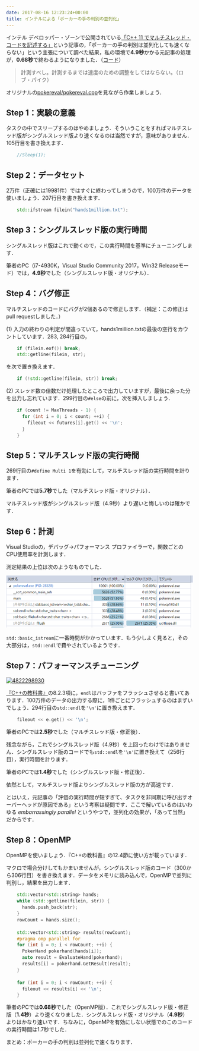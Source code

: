 ```yaml
---
date: 2017-08-16 12:23:24+00:00
title: インテルによる「ポーカーの手の判別の並列化」
---
```


インテル デベロッパー・ゾーンで公開されている[「C++ 11 でマルチスレッド・コードを記述する」](https://www.isus.jp/products/c-compilers/writing-multi-threading-code-in-c-11/)という記事の，「ポーカーの手の判別は並列化しても速くならない」という主張について調べた結果，私の環境で**4.9秒**かかる元記事の処理が，**0.68秒**で終わるようになりました．（[コード](https://github.com/taroyabuki/PokerEval/blob/master/pokereval/pokereval.cpp)）

> 計測すべし。計測するまでは速度のための調整をしてはならない。（ロブ・パイク）

オリジナルの[pokereval/pokereval.cpp](https://github.com/David-H-Bolton/PokerEval/commit/83ab0591dfecad95a73d5f91c30cde2024f7cdaa#diff-9800a3ef08c7b25b779c719732e0b61e)を見ながら作業しましょう．

## Step 1：実験の意義

タスクの中でスリープするのはやめましょう．そういうことをすればマルチスレッド版がシングルスレッド版より速くなるのは当然ですが，意味がありません．105行目を書き換えます．

```c++
    //Sleep(1);
```    

## Step 2：データセット

2万件（正確には19981件）ではすぐに終わってしまうので，100万件のデータを使いましょう．207行目を書き換えます．

```c++
    std::ifstream filein("hands1million.txt");
```    

## Step 3：シングルスレッド版の実行時間

シングルスレッド版はこれで動くので，この実行時間を基準にチューニングします．

筆者のPC（i7-4930K，Visual Studio Community 2017，Win32 Releaseモード）では，**4.9秒**でした（シングルスレッド版・オリジナル）．

## Step 4：バグ修正

マルチスレッドのコードにバグが2個あるので修正します．（補足：この修正はpull requestしました．）

(1) 入力の終わりの判定が間違っていて，hands1million.txtの最後の空行をカウントしています．283, 284行目の，
   
```c++
    if (filein.eof()) break;
    std::getline(filein, str);
```    

を次で置き換えます．

```c++
    if (!std::getline(filein, str)) break;
```    

(2) スレッド数の倍数だけ処理したところで出力していますが，最後に余った分を出力し忘れています．299行目の`#else`の前に，次を挿入しましょう．

```c++
    if (count != MaxThreads - 1) {
      for (int i = 0; i < count; ++i) {
        fileout << futures[i].get() << '\n';
      }
    }
```    

## Step 5：マルチスレッド版の実行時間

269行目の`#define Multi 1`を有効にして，マルチスレッド版の実行時間を計ります．

筆者のPCでは**5.7秒**でした（マルチスレッド版・オリジナル）．

マルチスレッド版がシングルスレッド版（4.9秒）より遅いと悔しいのは確かです．

## Step 6：計測

Visual Studioの，デバッグ→パフォーマンス プロファイラーで，関数ごとのCPU使用率を計測します．

測定結果の上位は次のようなものでした．

![プロファイル結果](/images/2017-08-16-a-million-poker-hands-profile.png)

`std::basic_istream`に一番時間がかかっています．もう少しよく見ると，その大部分は，`std::endl`で費やされているようです．

## Step 7：パフォーマンスチューニング

[![4822298930](https://images-fe.ssl-images-amazon.com/images/P/4822298930.09.jpg)](https://www.amazon.co.jp/dp/4822298930?tag=inquisitor-22)

[『C++の教科書』](https://www.amazon.co.jp/dp/4822298930?tag=inquisitor-22)の8.2.3項に，`endl`はバッファをフラッシュさせると書いてあります．100万件のデータの出力する際に，1件ごとにフラッシュするのはまずいでしょう．294行目の`std::endl`を`'\n'`に置き換えます．

```c++
    fileout << e.get() << '\n';
```    

筆者のPCでは**2.5秒**でした（マルチスレッド版・修正後）．

残念ながら，これでシングルスレッド版（4.9秒）を上回ったわけではありません．シングルスレッド版のコードでも`std::endl`を`'\n'`に置き換えて（256行目），実行時間を計ります．

筆者のPCでは**1.4秒**でした（シングルスレッド版・修正後）．

依然として，マルチスレッド版よりシングルスレッド版の方が高速です．

とはいえ，元記事の「評価の実行時間が短すぎて、タスクを非同期に呼び出すオーバーヘッドが原因である」という考察は疑問です．ここで解いているのはいわゆる _embarrassingly parallel_ というやつで，並列化の効果が，「あって当然」だからです．

## Step 8：OpenMP

OpenMPを使いましょう．『C++の教科書』の12.4節に使い方が載っています．

マクロで場合分けしてもかまいませんが，シングルスレッド版のコード（300から306行目）を書き換えます．データをメモリに読み込んで，OpenMPで並列に判別し，結果を出力します．

```c++
    std::vector<std::string> hands;
    while (std::getline(filein, str)) {
      hands.push_back(str);
    }
    rowCount = hands.size();
    
    std::vector<std::string> results(rowCount);
    #pragma omp parallel for
    for (int i = 0; i < rowCount; ++i) {
      PokerHand pokerhand(hands[i]);
      auto result = EvaluateHand(pokerhand);
      results[i] = pokerhand.GetResult(result);
    }
    
    for (int i = 0; i < rowCount; ++i) {
      fileout << results[i] << '\n';
    }
```    

筆者のPCでは**0.68秒**でした（OpenMP版）．これでシングルスレッド版・修正版（**1.4秒**）より速くなりました．シングルスレッド版・オリジナル（**4.9秒**）よりはかなり速いです．ちなみに，OpenMPを有効にしない状態でのこのコードの実行時間は1.7秒でした．

まとめ：ポーカーの手の判別は並列化で速くなります．
